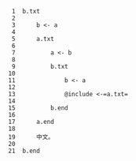      1	b.txt
     2	
     3	    b <- a
     4	
     5	    a.txt
     6	
     7	        a <- b
     8	
     9	        b.txt
    10	
    11	            b <- a
    12	
    13	            @include <-=a.txt=
    14	
    15	        b.end
    16	
    17	    a.end
    18	
    19	    中文。
    20	
    21	b.end
